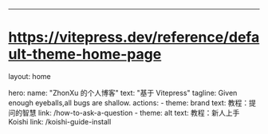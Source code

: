---
# https://vitepress.dev/reference/default-theme-home-page
layout: home

hero:
  name: "ZhonXu 的个人博客"
  text: "基于 Vitepress"
  tagline: Given enough eyeballs,all bugs are shallow.
  actions:
    - theme: brand
      text: 教程：提问的智慧
      link: /how-to-ask-a-question
    - theme: alt
      text: 教程：新人上手 Koishi
      link: /koishi-guide-install



